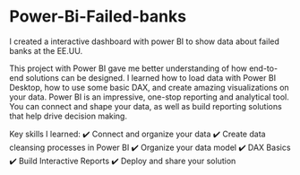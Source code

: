 # Power-Bi-Failed-banks

I created a interactive dashboard with power BI to show data about failed banks at the EE.UU.

This project with Power BI gave me better understanding of how end-to-end solutions can be designed. I learned how to load data with Power BI Desktop, how to use some basic DAX, and create amazing visualizations on your data. Power BI is an impressive, one-stop reporting and analytical tool. You can connect and shape your data, as well as build reporting solutions that help drive decision making.

Key skills I learned: 
✔️ Connect and organize your data
✔️ Create data cleansing processes in Power BI
✔️ Organize your data model
✔️ DAX Basics
✔️ Build Interactive Reports
✔️ Deploy and share your solution
